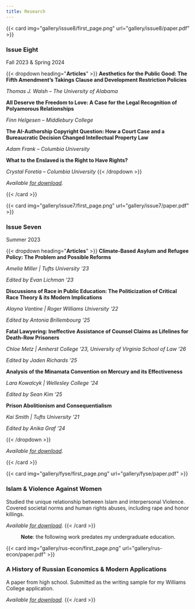 ```yaml
---
title: Research
---
```


{{< card img="gallery/issue8/first_page.png" url="gallery/issue8/paper.pdf" >}}
###  Issue Eight

Fall 2023 & Spring 2024

{{< dropdown heading="**Articles**" >}}
**Aesthetics for the Public Good: The Fifth Amendment’s Takings Clause and Development Restriction Policies** 

*Thomas J. Walsh – The University of Alabama*

**All Deserve the Freedom to Love: A Case for the Legal Recognition of Polyamorous Relationships** 

*Finn Helgesen – Middlebury College*

**The AI-Authorship Copyright Question: How a Court Case and a Bureaucratic Decision Changed Intellectual Property Law** 

*Adam Frank – Columbia University*

**What to the Enslaved is the Right to Have Rights?** 

*Crystal Foretia – Columbia University*
{{< /dropdown >}}

_Available [for download](gallery/isssue8/paper.pdf)._

{{< /card >}}

{{< card img="gallery/issue7/first_page.png" url="gallery/issue7/paper.pdf" >}}

<div class="line"></div>

###  Issue Seven

Summer 2023

{{< dropdown heading="**Articles**" >}}
**Climate-Based Asylum and Refugee Policy: The Problem and Possible Reforms** 

*Amelia Miller | Tufts University ‘23*

*Edited by Evan Lichman ‘23*

**Discussions of Race in Public Education: The Politicization of Critical Race Theory & its Modern Implications**  

*Alayna Vantine | Roger Williams University ‘22*

*Edited by Antonia Brillembourg ‘25*

**Fatal Lawyering: Ineffective Assistance of Counsel Claims as Lifelines for Death-Row Prisoners** 

*Chloe Metz | Amherst College ‘23, University of Virginia School of Law ‘26*

*Edited by Jaden Richards ‘25*

**Analysis of the Minamata Convention on Mercury and its Effectiveness** 

*Lara Kowalcyk | Wellesley College ‘24*

*Edited by Sean Kim ‘25*

**Prison Abolitionism and Consequentialism** 

*Kai Smith | Tufts University ‘21*

*Edited by Anika Graf ‘24*

{{< /dropdown >}}

_Available [for download](gallery/isssue7/paper.pdf)._

{{< /card >}}

{{< card img="gallery/fyse/first_page.png" url="gallery/fyse/paper.pdf" >}}
###  Islam & Violence Against Women

Studied the unique relationship between Islam and interpersonal Violence. Covered societal norms and human rights abuses, including rape and honor killings.

_Available [for download](gallery/fyse/paper.pdf)._
{{< /card >}}

<div class="line"></div>

<center>

**Note**: the following work predates my undergraduate education.

</center>

{{< card img="gallery/rus-econ/first_page.png" url="gallery/rus-econ/paper.pdf" >}}
###  A History of Russian Economics & Modern Applications

A paper from high school. Submitted as the writing sample for my Williams College application.

_Available [for download](gallery/rus-econ/paper.pdf)._
{{< /card >}}

